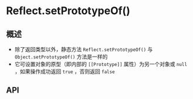 # Reflect.setPrototypeOf()

## 概述

+ 除了返回类型以外，静态方法 `Reflect.setPrototypeOf()` 与 `Object.setPrototypeOf()` 方法是一样的
+ 它可设置对象的原型（即内部的 `[[Prototype]]` 属性）为另一个对象或 `null` ，如果操作成功返回 `true` ，否则返回 `false`

## API
